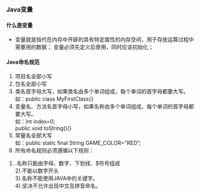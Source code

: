 ### Java变量

#### 什么是变量
* 变量就是指代在内存中开辟的具有特定属性的内存空间，用于存放运算过程中需要用的数据；
变量必须先定义后使用，同时应该初始化；     
#### Java命名规范
1. 项目名全部小写  
2. 包名全部小写  
3. 类名首字母大写，如果类名由多个单词组成，每个单词的首字母都要大写。   
如：public class MyFirstClass{}          
4. 变量名、方法名首字母小写，如果名称由多个单词组成，每个单词的首字母都要大写。           
如：int index=0;        
       public void toString(){}         
5. 常量名全部大写        
 如：public static final String GAME_COLOR=”RED”;          
6. 所有命名规则必须遵循以下规则：       
1) .名称只能由字母、数字、下划线、$符号组成      
2).不能以数字开头      
3).名称不能使用JAVA中的关键字。   
4).坚决不允许出现中文及拼音命名。       
